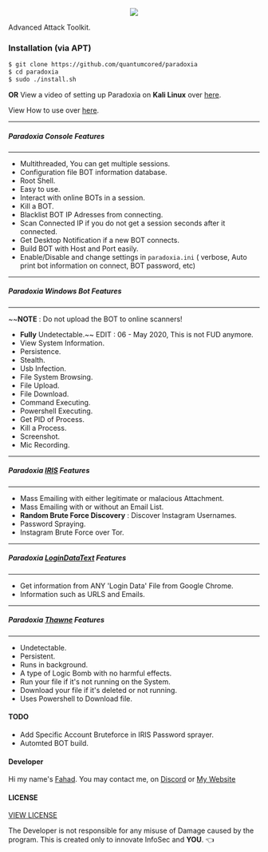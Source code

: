 <p align="center">
  <img src="https://github.com/quantumcored/paradoxia/blob/master/images/logo.png"><br>
</p>
Advanced Attack Toolkit.

### Installation (via APT)
```bash
$ git clone https://github.com/quantumcored/paradoxia
$ cd paradoxia
$ sudo ./install.sh
```

**OR** View a video of setting up Paradoxia on **Kali Linux** over [here](https://youtu.be/F4TAdWDlR-w).

View How to use over [here](https://github.com/quantumcored/paradoxia/blob/master/main.md).

---
##### Paradoxia Console Features
---
- Multithreaded, You can get multiple sessions. 
- Configuration file BOT information database. 
- Root Shell. 
- Easy to use. 
- Interact with online BOTs in a session. 
- Kill a BOT. 
- Blacklist BOT IP Adresses from connecting. 
- Scan Connected IP if you do not get a session seconds after it connected. 
- Get Desktop Notification if a new BOT connects. 
- Build BOT with Host and Port easily. 
- Enable/Disable and change settings in ``paradoxia.ini`` ( verbose, Auto print bot information on connect, BOT password, etc) 
---
##### Paradoxia Windows Bot Features
---
~~**NOTE** : Do not upload the BOT to online scanners! 
- **Fully** Undetectable.~~ EDIT : 06 - May 2020, This is not FUD anymore.
- View System Information. 
- Persistence. 
- Stealth. 
- Usb Infection. 
- File System Browsing. 
- File Upload. 
- File Download. 
- Command Executing. 
- Powershell Executing. 
- Get PID of Process. 
- Kill a Process. 
- Screenshot. 
- Mic Recording. 

---
##### Paradoxia [IRIS](https://github.com/quantumcored/paradoxia/tree/master/iris) Features
---
- Mass Emailing with either legitimate or malacious Attachment.
- Mass Emailing with or without an Email List.
- **Random Brute Force Discovery** : Discover Instagram Usernames.
- Password Spraying.
- Instagram Brute Force over Tor.

---
##### Paradoxia [LoginDataText](https://github.com/quantumcored/paradoxia/tree/master/logindatatext) Features
---
- Get information from ANY 'Login Data' File from Google Chrome.
- Information such as URLS and Emails.

---
##### Paradoxia [Thawne](https://github.com/quantumcored/paradoxia/tree/master/thawne) Features
---
- Undetectable.
- Persistent.
- Runs in background.
- A type of Logic Bomb with no harmful effects.
- Run your file if it's not running on the System.
- Download your file if it's deleted or not running.
- Uses Powershell to Download file.

#### TODO 
- Add Specific Account Bruteforce in IRIS Password sprayer.
- Automted BOT build.

#### Developer
Hi my name's [Fahad](https://github.com/quantumcore).
You may contact me, on [Discord](https://discordapp.com/invite/8snh7nx) or [My Website](https://quantumcore.github.io/)

#### LICENSE
[VIEW LICENSE](https://github.com/quantumcored/paradoxia/blob/master/LICENSE) 

The Developer is not responsible for any misuse of Damage caused by the program. This is created only to innovate InfoSec and **YOU**. :point_left:
